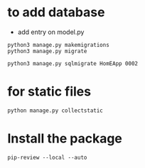 # to add database
* add entry on model.py

```
python3 manage.py makemigrations
python3 manage.py migrate
```


```
python3 manage.py sqlmigrate HomEApp 0002

```


<!--{%include "dashboard_headder.html" %}-->
# for static files
```
python manage.py collectstatic
```

# Install the package
```
pip-review --local --auto
```